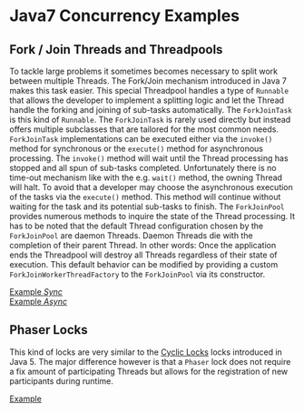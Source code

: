 Java7 Concurrency Examples
==========================

## Fork / Join Threads and Threadpools
To tackle large problems it sometimes becomes necessary to split work between multiple Threads. The Fork/Join mechanism
introduced in Java 7 makes this task easier. This special Threadpool handles a type of `Runnable` that allows the
developer to implement a splitting logic and let the Thread handle the forking and joining of sub-tasks automatically.
The `ForkJoinTask` is this kind of `Runnable`. The `ForkJoinTask` is rarely used directly but instead offers multiple
subclasses that are tailored for the most common needs.
`ForkJoinTask` implementations can be executed either via the `invoke()` method for synchronous or the `execute()`
method for asynchronous processing. The `invoke()` method will wait until the Thread processing has stopped and all
spun of sub-tasks completed. Unfortunately there is no time-out mechanism like with the e.g. `wait()` method, the
owning Thread will halt. To avoid that a developer may choose the asynchronous execution of the tasks via the
`execute()` method. This method will continue without waiting for the task and its potential sub-tasks to finish.
The `ForkJoinPool` provides numerous methods to inquire the state of the Thread processing. It has to be noted that
the default Thread configuration chosen by the `ForkJoinPool` are daemon Threads. Daemon Threads die with the completion
of their parent Thread. In other words: Once the application ends the Threadpool will destroy all Threads regardless
of their state of execution. This default behavior can be modified by providing a custom `ForkJoinWorkerThreadFactory`
to the `ForkJoinPool` via its constructor.

[Example _Sync_](ExampleForkJoin.java)  
[Example _Async_](ExampleForkJoinAsync.java)  

## Phaser Locks
This kind of locks are very similar to the [Cyclic Locks](/src/main/java/org/soabridge/reference/java5/concurrency#cyclic-barriers)
locks introduced in Java 5. The major difference however is that a `Phaser` lock does not require a fix amount of
participating Threads but allows for the registration of new participants during runtime.
 
[Example](ExamplePhaser.java)
